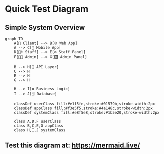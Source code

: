 # Quick Test Diagram

## Simple System Overview

```mermaid
graph TD
    A[👤 Client] --> B[🌐 Web App]
    A --> C[📱 Mobile App]
    D[👩‍⚕️ Staff] --> E[⚙️ Staff Panel]
    F[👨‍💼 Admin] --> G[🎛️ Admin Panel]
    
    B --> H[🔌 API Layer]
    C --> H
    E --> H
    G --> H
    
    H --> I[⚙️ Business Logic]
    I --> J[🗄️ Database]
    
    classDef userClass fill:#e1f5fe,stroke:#01579b,stroke-width:2px
    classDef appClass fill:#f3e5f5,stroke:#4a148c,stroke-width:2px
    classDef systemClass fill:#e8f5e8,stroke:#1b5e20,stroke-width:2px
    
    class A,D,F userClass
    class B,C,E,G appClass
    class H,I,J systemClass
```

## Test this diagram at: https://mermaid.live/

